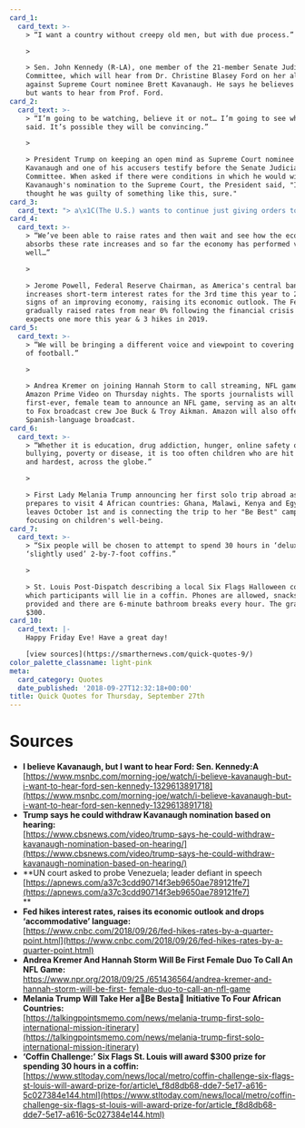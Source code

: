 ```yaml
---
card_1:
  card_text: >-
    > “I want a country without creepy old men, but with due process.”

    > 

    > Sen. John Kennedy (R-LA), one member of the 21-member Senate Judiciary
    Committee, which will hear from Dr. Christine Blasey Ford on her allegations
    against Supreme Court nominee Brett Kavanaugh. He says he believes Kavanaugh
    but wants to hear from Prof. Ford.
card_2:
  card_text: >-
    > “I’m going to be watching, believe it or not… I’m going to see what’s
    said. It’s possible they will be convincing.”

    > 

    > President Trump on keeping an open mind as Supreme Court nominee Brett
    Kavanaugh and one of his accusers testify before the Senate Judiciary
    Committee. When asked if there were conditions in which he would withdraw
    Kavanaugh's nomination to the Supreme Court, the President said, "If I
    thought he was guilty of something like this, sure."
card_3:
  card_text: "> a\x1C(The U.S.) wants to continue just giving orders to the world as though the world were its own property. Venezuela will never give in.”\n> \n> President Nichola Maduro of Venezuela, in a surprise visit & speech to the United Nations Wednesday night, after 6 countries (not including the U.S.) asked the UN to investigate Venezuela for crimes against humanity; the U.S. has sanctioned Venezuelan officials for human rights violations & corruption."
card_4:
  card_text: >-
    > “We’ve been able to raise rates and then wait and see how the economy
    absorbs these rate increases and so far the economy has performed very
    well…”

    > 

    > Jerome Powell, Federal Reserve Chairman, as America's central bank
    increases short-term interest rates for the 3rd time this year to 2-2.25% on
    signs of an improving economy, raising its economic outlook. The Fed has
    gradually raised rates from near 0% following the financial crisis and
    expects one more this year & 3 hikes in 2019.
card_5:
  card_text: >-
    > “We will be bringing a different voice and viewpoint to covering the game
    of football.”

    > 

    > Andrea Kremer on joining Hannah Storm to call streaming, NFL games for
    Amazon Prime Video on Thursday nights. The sports journalists will be the
    first-ever, female team to announce an NFL game, serving as an alternative
    to Fox broadcast crew Joe Buck & Troy Aikman. Amazon will also offer a UK &
    Spanish-language broadcast.
card_6:
  card_text: >-
    > “Whether it is education, drug addiction, hunger, online safety or
    bullying, poverty or disease, it is too often children who are hit first,
    and hardest, across the globe.”

    > 

    > First Lady Melania Trump announcing her first solo trip abroad as she
    prepares to visit 4 African countries: Ghana, Malawi, Kenya and Egypt. She
    leaves October 1st and is connecting the trip to her "Be Best" campaign
    focusing on children's well-being.
card_7:
  card_text: >-
    > “Six people will be chosen to attempt to spend 30 hours in ‘deluxe,’
    ‘slightly used’ 2-by-7-foot coffins.”

    > 

    > St. Louis Post-Dispatch describing a local Six Flags Halloween contest in
    which participants will lie in a coffin. Phones are allowed, snacks are
    provided and there are 6-minute bathroom breaks every hour. The grand prize?
    $300.
card_10:
  card_text: |-
    Happy Friday Eve! Have a great day!

    [view sources](https://smarthernews.com/quick-quotes-9/)
color_palette_classname: light-pink
meta:
  card_category: Quotes
  date_published: '2018-09-27T12:32:18+00:00'
title: Quick Quotes for Thursday, September 27th
---
```

Sources
=======

*   **I believe Kavanaugh, but I want to hear Ford: Sen. Kennedy:A**  
    [https://www.msnbc.com/morning-joe/watch/i-believe-kavanaugh-but-i-want-to-hear-ford-sen-kennedy-1329613891718](https://www.msnbc.com/morning-joe/watch/i-believe-kavanaugh-but-i-want-to-hear-ford-sen-kennedy-1329613891718)
*   **Trump says he could withdraw Kavanaugh nomination based on hearing:**  
    [https://www.cbsnews.com/video/trump-says-he-could-withdraw-kavanaugh-nomination-based-on-hearing/](https://www.cbsnews.com/video/trump-says-he-could-withdraw-kavanaugh-nomination-based-on-hearing/)
*   **UN court asked to probe Venezuela; leader defiant in speech  
    [https://apnews.com/a37c3cdd90714f3eb9650ae789121fe7](https://apnews.com/a37c3cdd90714f3eb9650ae789121fe7)  
    **
*   **Fed hikes interest rates, raises its economic outlook and drops ‘accommodative’ language:**  
    [https://www.cnbc.com/2018/09/26/fed-hikes-rates-by-a-quarter-point.html](https://www.cnbc.com/2018/09/26/fed-hikes-rates-by-a-quarter-point.html)
*   **Andrea Kremer And Hannah Storm Will Be First Female Duo To Call An NFL Game:**  
    [https://www.npr.org/2018/09/25 /651436564/andrea-kremer-and- hannah-storm-will-be-first- female-duo-to-call-an-nfl-game](https://www.npr.org/2018/09/25/651436564/andrea-kremer-and-hannah-storm-will-be-first-female-duo-to-call-an-nfl-game)
*   **Melania Trump Will Take Her aBe Besta Initiative To Four African Countries:**  
    [https://talkingpointsmemo.com/news/melania-trump-first-solo-international-mission-itinerary](https://talkingpointsmemo.com/news/melania-trump-first-solo-international-mission-itinerary)
*   **‘Coffin Challenge:’ Six Flags St. Louis will award $300 prize for spending 30 hours in a coffin:**  
    [https://www.stltoday.com/news/local/metro/coffin-challenge-six-flags-st-louis-will-award-prize-for/article\_f8d8db68-dde7-5e17-a616-5c027384e144.html](https://www.stltoday.com/news/local/metro/coffin-challenge-six-flags-st-louis-will-award-prize-for/article_f8d8db68-dde7-5e17-a616-5c027384e144.html)